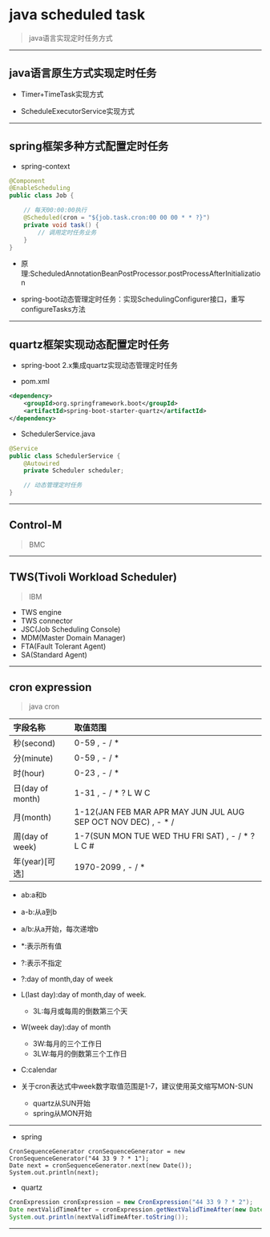 
# java scheduled task
> java语言实现定时任务方式


---
## java语言原生方式实现定时任务

- Timer+TimeTask实现方式

- ScheduleExecutorService实现方式

---
## spring框架多种方式配置定时任务

- spring-context

```java
@Component
@EnableScheduling
public class Job {

    // 每天00:00:00执行
    @Scheduled(cron = "${job.task.cron:00 00 00 * * ?}")
    private void task() {
        // 调用定时任务业务
    }
}

```
- 原理:ScheduledAnnotationBeanPostProcessor.postProcessAfterInitialization


- spring-boot动态管理定时任务：实现SchedulingConfigurer接口，重写configureTasks方法


---
## quartz框架实现动态配置定时任务

- spring-boot 2.x集成quartz实现动态管理定时任务

- pom.xml
```xml
<dependency>
    <groupId>org.springframework.boot</groupId>
    <artifactId>spring-boot-starter-quartz</artifactId>
</dependency>

```
- SchedulerService.java
```java
@Service
public class SchedulerService {
    @Autowired
    private Scheduler scheduler;

    // 动态管理定时任务
}

```

---

## Control-M
> BMC

---
## TWS(Tivoli Workload Scheduler)
> IBM
- TWS engine
- TWS connector
- JSC(Job Scheduling Console)
- MDM(Master Domain Manager)
- FTA(Fault Tolerant Agent)
- SA(Standard Agent)


---
## cron expression
> java cron


| 字段名称 | 取值范围 |
| :- | :- |
| 秒(second) | 0-59 , - / * |
| 分(minute) | 0-59 , - / * |
| 时(hour) | 0-23 , - / * |
| 日(day of month) | 1-31 , - / * ? L W C |
| 月(month) | 1-12(JAN FEB MAR APR MAY JUN JUL AUG SEP OCT NOV DEC) , - * / |
| 周(day of week) | 1-7(SUN MON TUE WED THU FRI SAT) , - / * ? L C # |
| 年(year)[可选]| 1970-2099 , - / * |

- ab:a和b
- a-b:从a到b
- a/b:从a开始，每次递增b

- *:表示所有值
- ?:表示不指定

- ?:day of month,day of week

- L(last day):day of month,day of week.
    - 3L:每月或每周的倒数第三个天

- W(week day):day of month
    - 3W:每月的三个工作日
    - 3LW:每月的倒数第三个工作日

- C:calendar

- 关于cron表达式中week数字取值范围是1-7，建议使用英文缩写MON-SUN
    - quartz从SUN开始
    - spring从MON开始

---
- spring
```
CronSequenceGenerator cronSequenceGenerator = new CronSequenceGenerator("44 33 9 ? * 1");
Date next = cronSequenceGenerator.next(new Date());
System.out.println(next);
```
- quartz
```java
CronExpression cronExpression = new CronExpression("44 33 9 ? * 2");
Date nextValidTimeAfter = cronExpression.getNextValidTimeAfter(new Date());
System.out.println(nextValidTimeAfter.toString());

```

---
